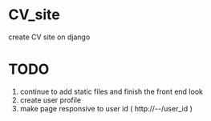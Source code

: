 # CV_site
create CV site on django 


# TODO 
1. continue to add static files and finish the front end look 
2. create user profile 
3. make page responsive to user id ( http://*--*/user_id )
